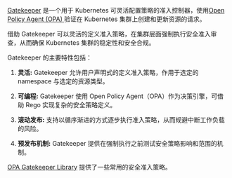 [Gatekeeper](https://github.com/open-policy-agent/gatekeeper) 是一个用于 Kubernetes 可灵活配置策略的准入控制器，使用[Open Policy Agent (OPA) ](https://www.openpolicyagent.org/) 验证在 Kubernetes 集群上创建和更新资源的请求。

借助 Gatekeeper 可以灵活的定义准入策略，在集群层面强制执行安全准入审查，从而确保 Kubernetes 集群的稳定性和安全合规。

Gatekeeper 的主要特性包括：

1. **灵活:** Gatekeeper 允许用户声明式的定义准入策略，作用于选定的 namespace 与选定的资源类型。

2. **可编程:** Gatekeeper 使用 Open Policy Agent（OPA）作为决策引擎，可借助 Rego 实现复杂的安全策略定义。

3. **滚动发布:** 支持以循序渐进的方式逐步执行准入策略，从而规避中断工作负载的风险。

4. **预发布机制:** Gatekeeper 提供在强制执行之前测试安全策略影响和范围的机制。

[OPA Gatekeeper Library](https://open-policy-agent.github.io/gatekeeper-library/website/) 提供了一些常用的安全准入策略。
